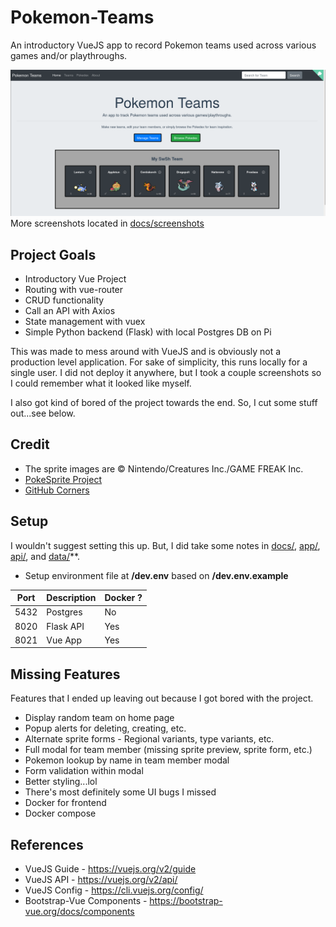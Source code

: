 # Pokemon-Teams

An introductory VueJS app to record Pokemon teams used across various games and/or playthroughs.


![Teams](https://raw.githubusercontent.com/barrettotte/Pokemon-Teams/master/docs/screenshots/home.png?token=ADXGMX3F3M4EAXKFQ6KMJZS7HHQRU)
More screenshots located in [docs/screenshots](https://github.com/barrettotte/Pokemon-Teams/tree/master/docs/screenshots)




## Project Goals
* Introductory Vue Project
* Routing with vue-router
* CRUD functionality
* Call an API with Axios
* State management with vuex
* Simple Python backend (Flask) with local Postgres DB on Pi

This was made to mess around with VueJS and is obviously not a production level application.
For sake of simplicity, this runs locally for a single user.
I did not deploy it anywhere, but I took a couple screenshots so I could remember what it looked like myself.

I also got kind of bored of the project towards the end. So, I cut some stuff out...see below.


## Credit
* The sprite images are © Nintendo/Creatures Inc./GAME FREAK Inc.
* [PokeSprite Project](https://github.com/msikma/pokesprite)
* [GitHub Corners](https://github.com/tholman/github-corners)


## Setup
I wouldn't suggest setting this up.
But, I did take some notes in [docs/](docs/), [app/](app/), [api/](api/), and [data/](data/)**.

* Setup environment file at **/dev.env** based on **/dev.env.example**


| Port | Description | Docker ? |
| ---- | ----------- | -------- |
| 5432 | Postgres    | No       |
| 8020 | Flask API   | Yes      |
| 8021 | Vue App     | Yes      |


## Missing Features
Features that I ended up leaving out because I got bored with the project.

* Display random team on home page
* Popup alerts for deleting, creating, etc.
* Alternate sprite forms - Regional variants, type variants, etc.
* Full modal for team member (missing sprite preview, sprite form, etc.)
* Pokemon lookup by name in team member modal
* Form validation within modal
* Better styling...lol
* There's most definitely some UI bugs I missed
* Docker for frontend
* Docker compose


## References
* VueJS Guide - https://vuejs.org/v2/guide
* VueJS API - https://vuejs.org/v2/api/
* VueJS Config - https://cli.vuejs.org/config/
* Bootstrap-Vue Components - https://bootstrap-vue.org/docs/components
